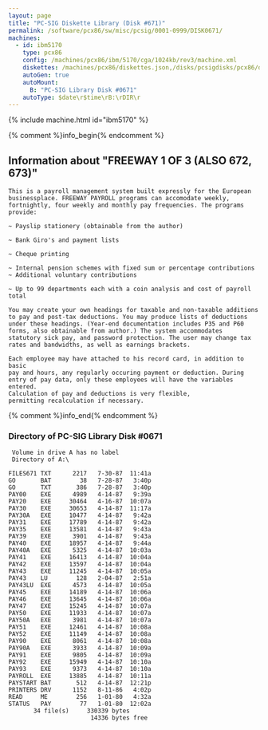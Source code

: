 ```yaml
---
layout: page
title: "PC-SIG Diskette Library (Disk #671)"
permalink: /software/pcx86/sw/misc/pcsig/0001-0999/DISK0671/
machines:
  - id: ibm5170
    type: pcx86
    config: /machines/pcx86/ibm/5170/cga/1024kb/rev3/machine.xml
    diskettes: /machines/pcx86/diskettes.json,/disks/pcsigdisks/pcx86/diskettes.json
    autoGen: true
    autoMount:
      B: "PC-SIG Library Disk #0671"
    autoType: $date\r$time\rB:\rDIR\r
---
```


{% include machine.html id="ibm5170" %}

{% comment %}info_begin{% endcomment %}

## Information about "FREEWAY 1 OF 3 (ALSO 672, 673)"

    This is a payroll management system built expressly for the European
    businessplace. FREEWAY PAYROLL programs can accomodate weekly,
    fortnightly, four weekly and monthly pay frequencies. The programs
    provide:
    
    ~ Payslip stationery (obtainable from the author)
    
    ~ Bank Giro's and payment lists
    
    ~ Cheque printing
    
    ~ Internal pension schemes with fixed sum or percentage contributions
    ~ Additional voluntary contributions
    
    ~ Up to 99 departments each with a coin analysis and cost of payroll
    total
    
    You may create your own headings for taxable and non-taxable additions
    to pay and post-tax deductions. You may produce lists of deductions
    under these headings. (Year-end documentation includes P35 and P60
    forms, also obtainable from author.) The system accommodates
    statutory sick pay, and password protection. The user may change tax
    rates and bandwidths, as well as earnings brackets.
    
    Each employee may have attached to his record card, in addition to basic
    pay and hours, any regularly occuring payment or deduction. During
    entry of pay data, only these employees will have the variables entered.
    Calculation of pay and deductions is very flexible,
    permitting recalculation if necessary.
{% comment %}info_end{% endcomment %}


### Directory of PC-SIG Library Disk #0671

     Volume in drive A has no label
     Directory of A:\

    FILES671 TXT      2217   7-30-87  11:41a
    GO       BAT        38   7-28-87   3:40p
    GO       TXT       386   7-28-87   3:40p
    PAY00    EXE      4989   4-14-87   9:39a
    PAY20    EXE     30464   4-16-87  10:07a
    PAY30    EXE     30653   4-14-87  11:17a
    PAY30A   EXE     10477   4-14-87   9:42a
    PAY31    EXE     17789   4-14-87   9:42a
    PAY35    EXE     13581   4-14-87   9:43a
    PAY39    EXE      3901   4-14-87   9:43a
    PAY40    EXE     18957   4-14-87   9:44a
    PAY40A   EXE      5325   4-14-87  10:03a
    PAY41    EXE     16413   4-14-87  10:04a
    PAY42    EXE     13597   4-14-87  10:04a
    PAY43    EXE     11245   4-14-87  10:05a
    PAY43    LU        128   2-04-87   2:51a
    PAY43LU  EXE      4573   4-14-87  10:05a
    PAY45    EXE     14189   4-14-87  10:06a
    PAY46    EXE     13645   4-14-87  10:06a
    PAY47    EXE     15245   4-14-87  10:07a
    PAY50    EXE     11933   4-14-87  10:07a
    PAY50A   EXE      3981   4-14-87  10:07a
    PAY51    EXE     12461   4-14-87  10:08a
    PAY52    EXE     11149   4-14-87  10:08a
    PAY90    EXE      8061   4-14-87  10:08a
    PAY90A   EXE      3933   4-14-87  10:09a
    PAY91    EXE      9805   4-14-87  10:09a
    PAY92    EXE     15949   4-14-87  10:10a
    PAY93    EXE      9373   4-14-87  10:10a
    PAYROLL  EXE     13885   4-14-87  10:11a
    PAYSTART BAT       512   4-14-87  12:21p
    PRINTERS DRV      1152   8-11-86   4:02p
    READ     ME        256   1-01-80   4:32a
    STATUS   PAY        77   1-01-80  12:02a
           34 file(s)     330339 bytes
                           14336 bytes free
